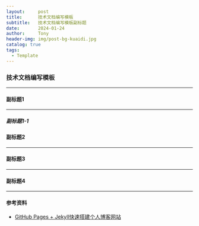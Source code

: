 ```yaml
---
layout:     post
title:      技术文档编写模板
subtitle:   技术文档编写模板副标题
date:       2024-01-24
author:     Tony
header-img: img/post-bg-kuaidi.jpg
catalog: true
tags:
  - Template
---
```



### 技术文档编写模板

---------------

#### 副标题1

---------------

##### 副标题1-1

#### 副标题2

---------------

#### 副标题3

---------------

#### 副标题4

---------------





#### 参考资料
- [GitHub Pages + Jekyll快速搭建个人博客网站](https://blog.csdn.net/alnawang/article/details/132044345)



